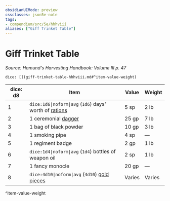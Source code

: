 ```yaml
---
obsidianUIMode: preview
cssclasses: json5e-note
tags:
- compendium/src/5e/hhhviii
aliases: ["Giff Trinket Table"]
---
```

# Giff Trinket Table
*Source: Hamund's Harvesting Handbook: Volume III p. 47* 

`dice: [](giff-trinket-table-hhhviii.md#^item-value-weight)`

| dice: d8 | Item | Value | Weight |
|----------|------|-------|--------|
| 1 | `dice:1d6\|noform\|avg` (`1d6`) days' worth of [rations](compendium/items/rations-1-day.md) | 5 sp | 2 lb |
| 2 | 1 ceremonial [dagger](compendium/items/dagger.md) | 25 gp | 7 lb |
| 3 | 1 bag of black powder | 10 gp | 3 lb |
| 4 | 1 smoking pipe | 4 sp | — |
| 5 | 1 regiment badge | 2 gp | 1 lb |
| 6 | `dice:1d4\|noform\|avg` (`1d4`) bottles of weapon oil | 2 sp | 1 lb |
| 7 | 1 fancy monocle | 20 gp | — |
| 8 | `dice:4d10\|noform\|avg` (`4d10`) [gold pieces](compendium/items/gold-gp.md) | Varies | Varies |
^item-value-weight